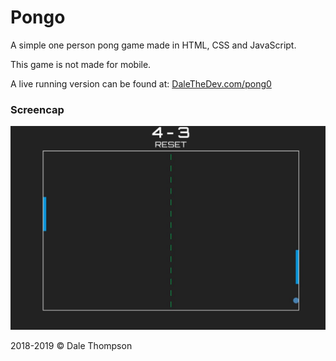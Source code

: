 # Pongo

A simple one person pong game made in HTML, CSS and JavaScript.

This game is not made for mobile.

A live running version can be found at: <a href="https://dalethedev.com/pongo.html">DaleTheDev.com/pong0</a>

<h3>Screencap</h3>

<img src="img/sc-1.JPG" alt="Pongo screen cap">

2018-2019 © Dale Thompson
